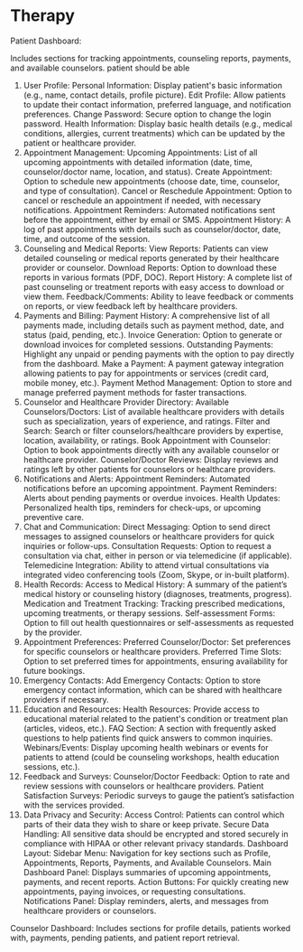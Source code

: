 # Therapy

Patient Dashboard:

Includes sections for tracking appointments, counseling reports, payments, and available counselors.
patient should be able 
1. User Profile:
Personal Information: Display patient's basic information (e.g., name, contact details, profile picture).
Edit Profile: Allow patients to update their contact information, preferred language, and notification preferences.
Change Password: Secure option to change the login password.
Health Information: Display basic health details (e.g., medical conditions, allergies, current treatments) which can be updated by the patient or healthcare provider.
2. Appointment Management:
Upcoming Appointments: List of all upcoming appointments with detailed information (date, time, counselor/doctor name, location, and status).
Create Appointment: Option to schedule new appointments (choose date, time, counselor, and type of consultation).
Cancel or Reschedule Appointment: Option to cancel or reschedule an appointment if needed, with necessary notifications.
Appointment Reminders: Automated notifications sent before the appointment, either by email or SMS.
Appointment History: A log of past appointments with details such as counselor/doctor, date, time, and outcome of the session.
3. Counseling and Medical Reports:
View Reports: Patients can view detailed counseling or medical reports generated by their healthcare provider or counselor.
Download Reports: Option to download these reports in various formats (PDF, DOC).
Report History: A complete list of past counseling or treatment reports with easy access to download or view them.
Feedback/Comments: Ability to leave feedback or comments on reports, or view feedback left by healthcare providers.
4. Payments and Billing:
Payment History: A comprehensive list of all payments made, including details such as payment method, date, and status (paid, pending, etc.).
Invoice Generation: Option to generate or download invoices for completed sessions.
Outstanding Payments: Highlight any unpaid or pending payments with the option to pay directly from the dashboard.
Make a Payment: A payment gateway integration allowing patients to pay for appointments or services (credit card, mobile money, etc.).
Payment Method Management: Option to store and manage preferred payment methods for faster transactions.
5. Counselor and Healthcare Provider Directory:
Available Counselors/Doctors: List of available healthcare providers with details such as specialization, years of experience, and ratings.
Filter and Search: Search or filter counselors/healthcare providers by expertise, location, availability, or ratings.
Book Appointment with Counselor: Option to book appointments directly with any available counselor or healthcare provider.
Counselor/Doctor Reviews: Display reviews and ratings left by other patients for counselors or healthcare providers.
6. Notifications and Alerts:
Appointment Reminders: Automated notifications before an upcoming appointment.
Payment Reminders: Alerts about pending payments or overdue invoices.
Health Updates: Personalized health tips, reminders for check-ups, or upcoming preventive care.
7. Chat and Communication:
Direct Messaging: Option to send direct messages to assigned counselors or healthcare providers for quick inquiries or follow-ups.
Consultation Requests: Option to request a consultation via chat, either in person or via telemedicine (if applicable).
Telemedicine Integration: Ability to attend virtual consultations via integrated video conferencing tools (Zoom, Skype, or in-built platform).
8. Health Records:
Access to Medical History: A summary of the patient’s medical history or counseling history (diagnoses, treatments, progress).
Medication and Treatment Tracking: Tracking prescribed medications, upcoming treatments, or therapy sessions.
Self-assessment Forms: Option to fill out health questionnaires or self-assessments as requested by the provider.
9. Appointment Preferences:
Preferred Counselor/Doctor: Set preferences for specific counselors or healthcare providers.
Preferred Time Slots: Option to set preferred times for appointments, ensuring availability for future bookings.
10. Emergency Contacts:
Add Emergency Contacts: Option to store emergency contact information, which can be shared with healthcare providers if necessary.
11. Education and Resources:
Health Resources: Provide access to educational material related to the patient's condition or treatment plan (articles, videos, etc.).
FAQ Section: A section with frequently asked questions to help patients find quick answers to common inquiries.
Webinars/Events: Display upcoming health webinars or events for patients to attend (could be counseling workshops, health education sessions, etc.).
12. Feedback and Surveys:
Counselor/Doctor Feedback: Option to rate and review sessions with counselors or healthcare providers.
Patient Satisfaction Surveys: Periodic surveys to gauge the patient’s satisfaction with the services provided.
13. Data Privacy and Security:
Access Control: Patients can control which parts of their data they wish to share or keep private.
Secure Data Handling: All sensitive data should be encrypted and stored securely in compliance with HIPAA or other relevant privacy standards.
Dashboard Layout:
Sidebar Menu: Navigation for key sections such as Profile, Appointments, Reports, Payments, and Available Counselors.
Main Dashboard Panel: Displays summaries of upcoming appointments, payments, and recent reports.
Action Buttons: For quickly creating new appointments, paying invoices, or requesting consultations.
Notifications Panel: Display reminders, alerts, and messages from healthcare providers or counselors.



Counselor Dashboard:
Includes sections for profile details, patients worked with, payments, pending patients, and patient report retrieval.